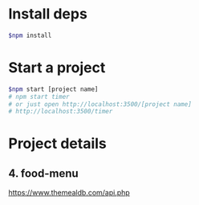# Install deps

```bash
$npm install
```

# Start a project

```bash
$npm start [project name]
# npm start timer
# or just open http://localhost:3500/[project name]
# http://localhost:3500/timer
```

# Project details

## 4. food-menu

https://www.themealdb.com/api.php
